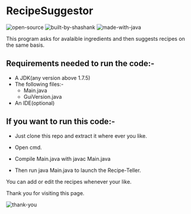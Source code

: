 # RecipeSuggestor
![open-source](https://user-images.githubusercontent.com/111509274/224708832-db4aed7d-3f55-4add-9d4c-e436c56e431f.svg)
![built-by-shashank](https://user-images.githubusercontent.com/111509274/224708842-3093d8ad-a270-46c6-9068-09d618859625.svg)
![made-with-java](https://user-images.githubusercontent.com/111509274/224708850-286b1869-6b43-4486-86d1-015d9eb91fe5.svg)

This program asks for avalaible ingredients and then suggests recipes on the same basis.

## Requirements needed to run the code:-

- A JDK(any version above 1.7.5)
- The following files:-
  - Main.java
  - GuiVersion.java
- An IDE(optional)

## If you want to run this code:- 

- Just clone this repo and extract it where ever you like.

- Open cmd.

- Compile Main.java with javac Main.java

- Then run java Main.java to launch the Recipe-Teller.

You can add or edit the recipes whenever your like.

Thank you for visiting this page.

![thank-you](https://user-images.githubusercontent.com/111509274/224711319-a1d404c8-b3d2-4246-87a2-caed5922d7e7.svg)

